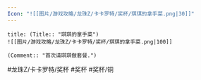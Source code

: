 ```yaml
---
Icon: "![[图片/游戏攻略/龙珠Z/卡卡罗特/奖杯/琪琪的拿手菜.png|30]]"
---
```

```ad-common-bronze-trophy
title: (Title:: "琪琪的拿手菜")
![[图片/游戏攻略/龙珠Z/卡卡罗特/奖杯/琪琪的拿手菜.png|100]]

(Comment:: "首次请琪琪做套餐.")
```

#龙珠Z/卡卡罗特/奖杯 #奖杯 #奖杯/铜
